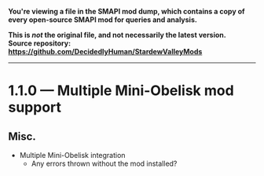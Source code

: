 **You're viewing a file in the SMAPI mod dump, which contains a copy of every open-source SMAPI mod
for queries and analysis.**

**This is _not_ the original file, and not necessarily the latest version.**  
**Source repository: https://github.com/DecidedlyHuman/StardewValleyMods**

----

# 1.1.0 — Multiple Mini-Obelisk mod support

## Misc.

* Multiple Mini-Obelisk integration
    * Any errors thrown without the mod installed?
